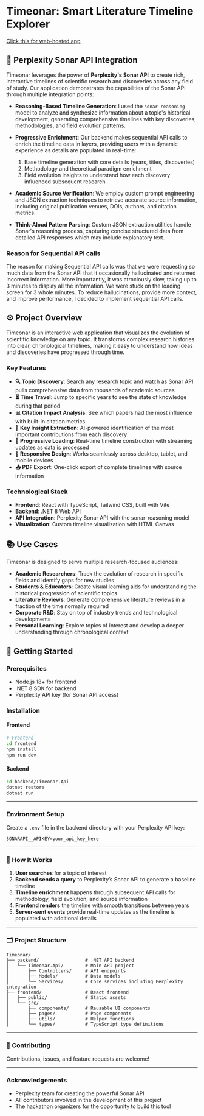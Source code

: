 # Timeonar: Smart Literature Timeline Explorer

[Click this for web-hosted app](https://timeonar.vercel.app/)

## 🌟 Perplexity Sonar API Integration

Timeonar leverages the power of **Perplexity's Sonar API** to create rich, interactive timelines of scientific research and discoveries across any field of study. Our application demonstrates the capabilities of the Sonar API through multiple integration points:

- **Reasoning-Based Timeline Generation**: I used the `sonar-reasoning` model to analyze and synthesize information about a topic's historical development, generating comprehensive timelines with key discoveries, methodologies, and field evolution patterns.

- **Progressive Enrichment**: Our backend makes sequential API calls to enrich the timeline data in layers, providing users with a dynamic experience as details are populated in real-time:
  1. Base timeline generation with core details (years, titles, discoveries)
  2. Methodology and theoretical paradigm enrichment
  3. Field evolution insights to understand how each discovery influenced subsequent research

- **Academic Source Verification**: We employ custom prompt engineering and JSON extraction techniques to retrieve accurate source information, including original publication venues, DOIs, authors, and citation metrics.

- **Think-Aloud Pattern Parsing**: Custom JSON extraction utilities handle Sonar's reasoning process, capturing concise structured data from detailed API responses which may include explanatory text.


### Reason for Sequential API calls
The reason for making Sequential API calls was that we were requesting so much data from the Sonar API that it occasionally hallucinated and returned incorrect information. More importantly, it was atrociously slow, taking up to 3 minutes to display all the information. We were stuck on the loading screen for 3 whole minutes. To reduce hallucinations, provide more context, and improve performance, I decided to implement sequential API calls.


## ⚙️ Project Overview

Timeonar is an interactive web application that visualizes the evolution of scientific knowledge on any topic. It transforms complex research histories into clear, chronological timelines, making it easy to understand how ideas and discoveries have progressed through time.

### Key Features

- **🔍 Topic Discovery**: Search any research topic and watch as Sonar API pulls comprehensive data from thousands of academic sources
- **⏳ Time Travel**: Jump to specific years to see the state of knowledge during that period
- **📊 Citation Impact Analysis**: See which papers had the most influence with built-in citation metrics
- **🧩 Key Insight Extraction**: AI-powered identification of the most important contributions from each discovery
- **🔄 Progressive Loading**: Real-time timeline construction with streaming updates as data is processed
- **📱 Responsive Design**: Works seamlessly across desktop, tablet, and mobile devices
- **📥 PDF Export**: One-click export of complete timelines with source information

### Technological Stack

- **Frontend**: React with TypeScript, Tailwind CSS, built with Vite
- **Backend**: .NET 8 Web API
- **API Integration**: Perplexity Sonar API with the sonar-reasoning model
- **Visualization**: Custom timeline visualization with HTML Canvas

## 📚 Use Cases

Timeonar is designed to serve multiple research-focused audiences:

- **Academic Researchers**: Track the evolution of research in specific fields and identify gaps for new studies
- **Students & Educators**: Create visual learning aids for understanding the historical progression of scientific topics
- **Literature Reviews**: Generate comprehensive literature reviews in a fraction of the time normally required
- **Corporate R&D**: Stay on top of industry trends and technological developments
- **Personal Learning**: Explore topics of interest and develop a deeper understanding through chronological context

## 🚀 Getting Started

### Prerequisites

- Node.js 18+ for frontend
- .NET 8 SDK for backend
- Perplexity API key (for Sonar API access)

### Installation

#### Frontend

```bash
# Frontend
cd frontend
npm install
npm run dev
```

#### Backend
```bash
cd backend/Timeonar.Api
dotnet restore
dotnet run
```

---

### Environment Setup

Create a `.env` file in the backend directory with your Perplexity API key:

```env
SONARAPI__APIKEY=your_api_key_here
```

---

### 🌸 How It Works

1. **User searches** for a topic of interest  
2. **Backend sends a query** to Perplexity’s Sonar API to generate a baseline timeline  
3. **Timeline enrichment** happens through subsequent API calls for methodology, field evolution, and source information  
4. **Frontend renders** the timeline with smooth transitions between years  
5. **Server-sent events** provide real-time updates as the timeline is populated with additional details  

---

### 🗂️ Project Structure

```
Timeonar/
├── backend/                 # .NET API backend
│   └── Timeonar.Api/        # Main API project
│       ├── Controllers/     # API endpoints
│       ├── Models/          # Data models
│       └── Services/        # Core services including Perplexity integration
├── frontend/                # React frontend
│   ├── public/              # Static assets
│   └── src/                 
│       ├── components/      # Reusable UI components
│       ├── pages/           # Page components
│       ├── utils/           # Helper functions
│       └── types/           # TypeScript type definitions
```

---

### 🤝 Contributing

Contributions, issues, and feature requests are welcome!

---


### Acknowledgements

- Perplexity team for creating the powerful Sonar API  
- All contributors involved in the development of this project  
- The hackathon organizers for the opportunity to build this tool  


